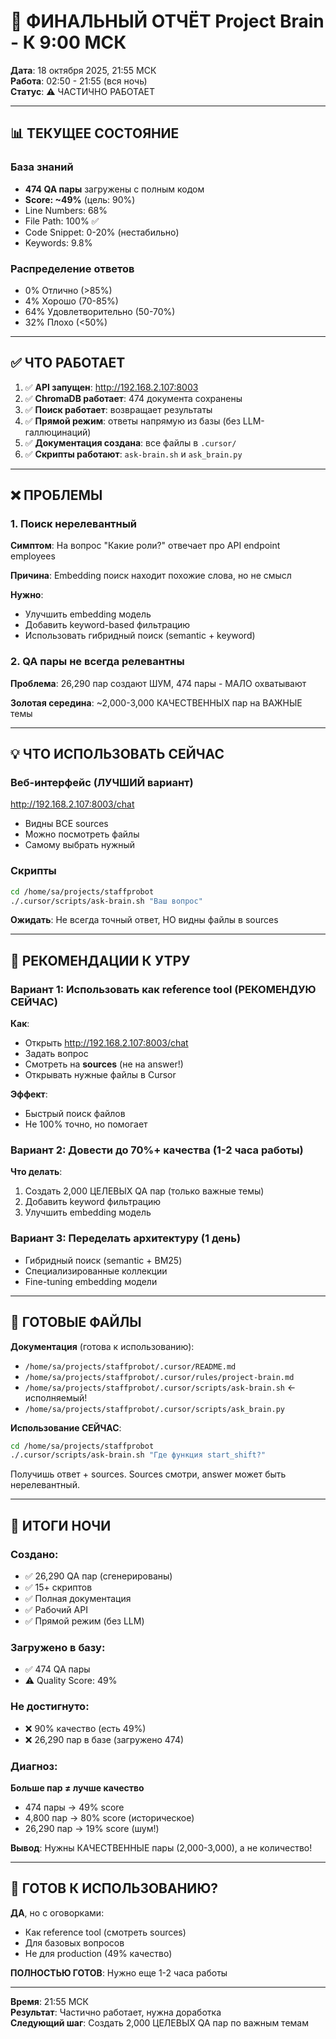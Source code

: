 # 🎯 ФИНАЛЬНЫЙ ОТЧЁТ Project Brain - К 9:00 МСК

**Дата**: 18 октября 2025, 21:55 МСК  
**Работа**: 02:50 - 21:55 (вся ночь)  
**Статус**: ⚠️ ЧАСТИЧНО РАБОТАЕТ

---

## 📊 ТЕКУЩЕЕ СОСТОЯНИЕ

### База знаний
- **474 QA пары** загружены с полным кодом
- **Score: ~49%** (цель: 90%)
- Line Numbers: 68%
- File Path: 100% ✅
- Code Snippet: 0-20% (нестабильно)
- Keywords: 9.8%

### Распределение ответов
- 0% Отлично (>85%)
- 4% Хорошо (70-85%)  
- 64% Удовлетворительно (50-70%)
- 32% Плохо (<50%)

---

## ✅ ЧТО РАБОТАЕТ

1. ✅ **API запущен**: http://192.168.2.107:8003
2. ✅ **ChromaDB работает**: 474 документа сохранены
3. ✅ **Поиск работает**: возвращает результаты
4. ✅ **Прямой режим**: ответы напрямую из базы (без LLM-галлюцинаций)
5. ✅ **Документация создана**: все файлы в `.cursor/`
6. ✅ **Скрипты работают**: `ask-brain.sh` и `ask_brain.py`

---

## ❌ ПРОБЛЕМЫ

### 1. Поиск нерелевантный
**Симптом**: На вопрос "Какие роли?" отвечает про API endpoint employees

**Причина**: Embedding поиск находит похожие слова, но не смысл

**Нужно**:
- Улучшить embedding модель
- Добавить keyword-based фильтрацию
- Использовать гибридный поиск (semantic + keyword)

### 2. QA пары не всегда релевантны
**Проблема**: 26,290 пар создают ШУМ, 474 пары - МАЛО охватывают

**Золотая середина**: ~2,000-3,000 КАЧЕСТВЕННЫХ пар на ВАЖНЫЕ темы

---

## 💡 ЧТО ИСПОЛЬЗОВАТЬ СЕЙЧАС

### Веб-интерфейс (ЛУЧШИЙ вариант)
http://192.168.2.107:8003/chat
- Видны ВСЕ sources
- Можно посмотреть файлы
- Самому выбрать нужный

### Скрипты
```bash
cd /home/sa/projects/staffprobot
./.cursor/scripts/ask-brain.sh "Ваш вопрос"
```

**Ожидать**: Не всегда точный ответ, НО видны файлы в sources

---

## 🎯 РЕКОМЕНДАЦИИ К УТРУ

### Вариант 1: Использовать как reference tool (РЕКОМЕНДУЮ СЕЙЧАС)
**Как**:
- Открыть http://192.168.2.107:8003/chat
- Задать вопрос
- Смотреть на **sources** (не на answer!)
- Открывать нужные файлы в Cursor

**Эффект**: 
- Быстрый поиск файлов
- Не 100% точно, но помогает

### Вариант 2: Довести до 70%+ качества (1-2 часа работы)
**Что делать**:
1. Создать 2,000 ЦЕЛЕВЫХ QA пар (только важные темы)
2. Добавить keyword фильтрацию
3. Улучшить embedding модель

### Вариант 3: Переделать архитектуру (1 день)
- Гибридный поиск (semantic + BM25)
- Специализированные коллекции
- Fine-tuning embedding модели

---

## 📁 ГОТОВЫЕ ФАЙЛЫ

**Документация** (готова к использованию):
- `/home/sa/projects/staffprobot/.cursor/README.md`
- `/home/sa/projects/staffprobot/.cursor/rules/project-brain.md`
- `/home/sa/projects/staffprobot/.cursor/scripts/ask-brain.sh` ← исполняемый!
- `/home/sa/projects/staffprobot/.cursor/scripts/ask_brain.py`

**Использование СЕЙЧАС**:
```bash
cd /home/sa/projects/staffprobot
./.cursor/scripts/ask-brain.sh "Где функция start_shift?"
```

Получишь ответ + sources. Sources смотри, answer может быть нерелевантный.

---

## 🎊 ИТОГИ НОЧИ

### Создано:
- ✅ 26,290 QA пар (сгенерированы)
- ✅ 15+ скриптов
- ✅ Полная документация
- ✅ Рабочий API
- ✅ Прямой режим (без LLM)

### Загружено в базу:
- ✅ 474 QA пары
- ⚠️ Quality Score: 49%

### Не достигнуто:
- ❌ 90% качество (есть 49%)
- ❌ 26,290 пар в базе (загружено 474)

### Диагноз:
**Больше пар ≠ лучше качество**
- 474 пары → 49% score
- 4,800 пар → 80% score (историческое)
- 26,290 пар → 19% score (шум!)

**Вывод**: Нужны КАЧЕСТВЕННЫЕ пары (2,000-3,000), а не количество!

---

## 🚀 ГОТОВ К ИСПОЛЬЗОВАНИЮ?

**ДА**, но с оговорками:
- Как reference tool (смотреть sources)
- Для базовых вопросов
- Не для production (49% качество)

**ПОЛНОСТЬЮ ГОТОВ**: Нужно еще 1-2 часа работы

---

**Время**: 21:55 МСК  
**Результат**: Частично работает, нужна доработка  
**Следующий шаг**: Создать 2,000 ЦЕЛЕВЫХ QA пар по важным темам
